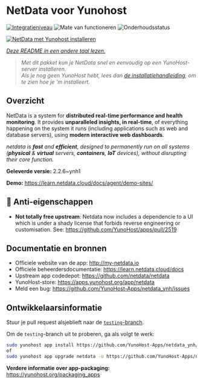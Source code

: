 <!--
NB: Deze README is automatisch gegenereerd door <https://github.com/YunoHost/apps/tree/master/tools/readme_generator>
Hij mag NIET handmatig aangepast worden.
-->

# NetData voor Yunohost

[![Integratieniveau](https://apps.yunohost.org/badge/integration/netdata)](https://ci-apps.yunohost.org/ci/apps/netdata/)
![Mate van functioneren](https://apps.yunohost.org/badge/state/netdata)
![Onderhoudsstatus](https://apps.yunohost.org/badge/maintained/netdata)

[![NetData met Yunohost installeren](https://install-app.yunohost.org/install-with-yunohost.svg)](https://install-app.yunohost.org/?app=netdata)

*[Deze README in een andere taal lezen.](./ALL_README.md)*

> *Met dit pakket kun je NetData snel en eenvoudig op een YunoHost-server installeren.*  
> *Als je nog geen YunoHost hebt, lees dan [de installatiehandleiding](https://yunohost.org/install), om te zien hoe je 'm installeert.*

## Overzicht

NetData is a system for **distributed real-time performance and health monitoring**.
It provides **unparalleled insights, in real-time**, of everything happening on the
system it runs (including applications such as web and database servers), using
**modern interactive web dashboards**.

_netdata is **fast** and **efficient**, designed to permanently run on all systems
(**physical** & **virtual** servers, **containers**, **IoT** devices), without
disrupting their core function._


**Geleverde versie:** 2.2.6~ynh1

**Demo:** <https://learn.netdata.cloud/docs/agent/demo-sites/>
## :red_circle: Anti-eigenschappen

- **Not totally free upstream**: Netdata now includes a dependencie to a UI which is under a shady license that forbids reverse engineering or customisation. See: https://github.com/YunoHost/apps/pull/2519

## Documentatie en bronnen

- Officiele website van de app: <http://my-netdata.io>
- Officiele beheerdersdocumentatie: <https://learn.netdata.cloud/docs>
- Upstream app codedepot: <https://github.com/netdata/netdata>
- YunoHost-store: <https://apps.yunohost.org/app/netdata>
- Meld een bug: <https://github.com/YunoHost-Apps/netdata_ynh/issues>

## Ontwikkelaarsinformatie

Stuur je pull request alsjeblieft naar de [`testing`-branch](https://github.com/YunoHost-Apps/netdata_ynh/tree/testing).

Om de `testing`-branch uit te proberen, ga als volgt te werk:

```bash
sudo yunohost app install https://github.com/YunoHost-Apps/netdata_ynh/tree/testing --debug
of
sudo yunohost app upgrade netdata -u https://github.com/YunoHost-Apps/netdata_ynh/tree/testing --debug
```

**Verdere informatie over app-packaging:** <https://yunohost.org/packaging_apps>
